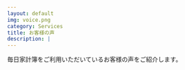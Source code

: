 ```yaml
---
layout: default
img: voice.png
category: Services
title: お客様の声
description: |
---
```

  毎日家計簿をご利用いただいているお客様の声をご紹介します。